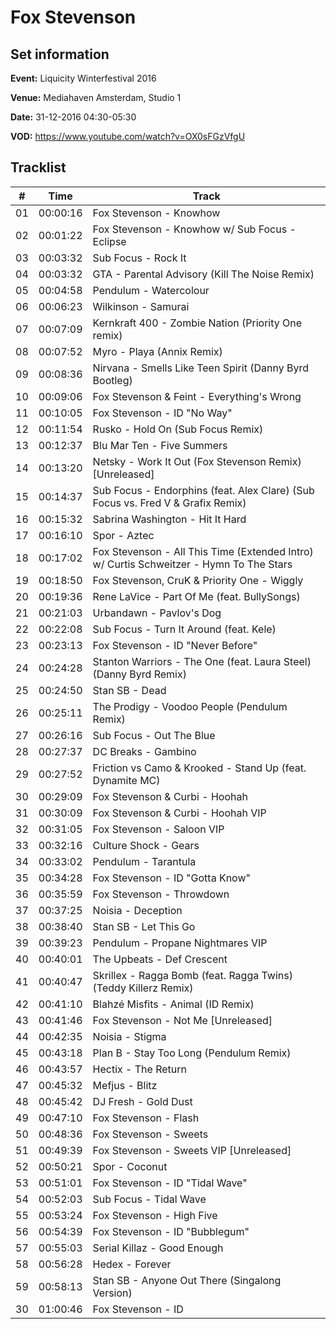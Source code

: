 # Fox Stevenson
## Set information
**Event:** Liquicity Winterfestival 2016

**Venue:** Mediahaven Amsterdam, Studio 1

**Date:** 31-12-2016 04:30-05:30

**VOD:** https://www.youtube.com/watch?v=OX0sFGzVfgU

## Tracklist
| \#  | Time     | Track                                                                                   |
| --- | -------- | --------------------------------------------------------------------------------------- |
| 01  | 00:00:16 | Fox Stevenson - Knowhow                                                                 |
| 02  | 00:01:22 | Fox Stevenson - Knowhow w/ Sub Focus - Eclipse                                          |
| 03  | 00:03:32 | Sub Focus - Rock It                                                                     |
| 04  | 00:03:32 | GTA - Parental Advisory (Kill The Noise Remix)                                          |
| 05  | 00:04:58 | Pendulum - Watercolour                                                                  |
| 06  | 00:06:23 | Wilkinson - Samurai                                                                     |
| 07  | 00:07:09 | Kernkraft 400 - Zombie Nation (Priority One remix)                                      |
| 08  | 00:07:52 | Myro - Playa (Annix Remix)                                                              |
| 09  | 00:08:36 | Nirvana - Smells Like Teen Spirit (Danny Byrd Bootleg)                                  |
| 10  | 00:09:06 | Fox Stevenson & Feint - Everything's Wrong                                              |
| 11  | 00:10:05 | Fox Stevenson - ID "No Way"                                                             |
| 12  | 00:11:54 | Rusko - Hold On (Sub Focus Remix)                                                       |
| 13  | 00:12:37 | Blu Mar Ten - Five Summers                                                              |
| 14  | 00:13:20 | Netsky - Work It Out (Fox Stevenson Remix) [Unreleased]                                 |
| 15  | 00:14:37 | Sub Focus - Endorphins (feat. Alex Clare) (Sub Focus vs. Fred V & Grafix Remix)         |
| 16  | 00:15:32 | Sabrina Washington - Hit It Hard                                                        |
| 17  | 00:16:10 | Spor - Aztec                                                                            |
| 18  | 00:17:02 | Fox Stevenson - All This Time (Extended Intro) w/ Curtis Schweitzer - Hymn To The Stars |
| 19  | 00:18:50 | Fox Stevenson, CruK & Priority One - Wiggly                                             |
| 20  | 00:19:36 | Rene LaVice - Part Of Me (feat. BullySongs)                                             |
| 21  | 00:21:03 | Urbandawn - Pavlov's Dog                                                                |
| 22  | 00:22:08 | Sub Focus - Turn It Around (feat. Kele)                                                 |
| 23  | 00:23:13 | Fox Stevenson - ID "Never Before"                                                       |
| 24  | 00:24:28 | Stanton Warriors - The One (feat. Laura Steel) (Danny Byrd Remix)                       |
| 25  | 00:24:50 | Stan SB - Dead                                                                          |
| 26  | 00:25:11 | The Prodigy - Voodoo People (Pendulum Remix)                                            |
| 27  | 00:26:16 | Sub Focus - Out The Blue                                                                |
| 28  | 00:27:37 | DC Breaks - Gambino                                                                     |
| 29  | 00:27:52 | Friction vs Camo & Krooked - Stand Up (feat. Dynamite MC)                               |
| 30  | 00:29:09 | Fox Stevenson & Curbi - Hoohah                                                          |
| 31  | 00:30:09 | Fox Stevenson & Curbi - Hoohah VIP                                                      |
| 32  | 00:31:05 | Fox Stevenson - Saloon VIP                                                              |
| 33  | 00:32:16 | Culture Shock - Gears                                                                   |
| 34  | 00:33:02 | Pendulum - Tarantula                                                                    |
| 35  | 00:34:28 | Fox Stevenson - ID "Gotta Know"                                                         |
| 36  | 00:35:59 | Fox Stevenson - Throwdown                                                               |
| 37  | 00:37:25 | Noisia - Deception                                                                      |
| 38  | 00:38:40 | Stan SB - Let This Go                                                                   |
| 39  | 00:39:23 | Pendulum - Propane Nightmares VIP                                                       |
| 40  | 00:40:01 | The Upbeats - Def Crescent                                                              |
| 41  | 00:40:47 | Skrillex - Ragga Bomb (feat. Ragga Twins) (Teddy Killerz Remix)                         |
| 42  | 00:41:10 | Blahzé Misfits - Animal (ID Remix)                                                      |
| 43  | 00:41:46 | Fox Stevenson - Not Me [Unreleased]                                                     |
| 44  | 00:42:35 | Noisia - Stigma                                                                         |
| 45  | 00:43:18 | Plan B - Stay Too Long (Pendulum Remix)                                                 |
| 46  | 00:43:57 | Hectix - The Return                                                                     |
| 47  | 00:45:32 | Mefjus - Blitz                                                                          |
| 48  | 00:45:42 | DJ Fresh - Gold Dust                                                                    |
| 49  | 00:47:10 | Fox Stevenson - Flash                                                                   |
| 50  | 00:48:36 | Fox Stevenson - Sweets                                                                  |
| 51  | 00:49:39 | Fox Stevenson - Sweets VIP [Unreleased]                                                 |
| 52  | 00:50:21 | Spor - Coconut                                                                          |
| 53  | 00:51:01 | Fox Stevenson - ID "Tidal Wave"                                                         |
| 54  | 00:52:03 | Sub Focus - Tidal Wave                                                                  |
| 55  | 00:53:24 | Fox Stevenson - High Five                                                               |
| 56  | 00:54:39| Fox Stevenson - ID "Bubblegum"                                                           |
| 57  | 00:55:03| Serial Killaz - Good Enough                                                              |
| 58  | 00:56:28 | Hedex - Forever                                                                         |
| 59  | 00:58:13 | Stan SB - Anyone Out There (Singalong Version)                                          |
| 30  | 01:00:46 | Fox Stevenson - ID                                                                      |

